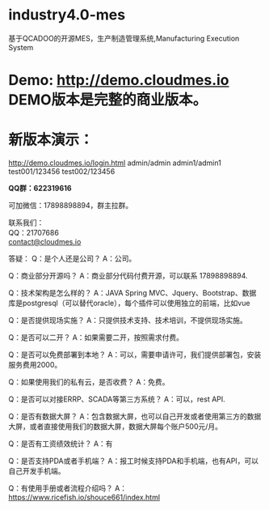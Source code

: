 # industry4.0-mes
基于QCADOO的开源MES，生产制造管理系统,Manufacturing Execution System

# Demo: http://demo.cloudmes.io DEMO版本是完整的商业版本。 


# 新版本演示：
http://demo.cloudmes.io/login.html
admin/admin 
admin1/admin1 
test001/123456 
test002/123456

**QQ群：622319616**

可加微信：17898898894，群主拉群。

联系我们：\
QQ：21707686 \
contact@cloudmes.io

答疑：
Q：是个人还是公司？
A：公司。

Q：商业部分开源吗？
A：商业部分代码付费开源，可以联系 17898898894.

Q：技术架构是怎么样的？
A：JAVA Spring MVC、Jquery、Bootstrap、数据库是postgresql（可以替代oracle），每个插件可以使用独立的前端，比如vue

Q：是否提供现场实施？
A：只提供技术支持、技术培训，不提供现场实施。

Q：是否可以二开？
A：如果需要二开，按照需求付费。

Q：是否可以免费部署到本地？
A：可以，需要申请许可，我们提供部署包，安装服务费用2000。

Q：如果使用我们的私有云，是否收费？
A：免费。

Q：是否可以对接ERRP、SCADA等第三方系统？
A：可以，rest API.

Q：是否有数据大屏？
A：包含数据大屏，也可以自己开发或者使用第三方的数据大屏，或者直接使用我们的数据大屏，数据大屏每个账户500元/月。

Q：是否有工资绩效统计？
A：有

Q：是否支持PDA或者手机端？
A：报工时候支持PDA和手机端，也有API，可以自己开发手机端。

Q：有使用手册或者流程介绍吗？
A：https://www.ricefish.io/shouce661/index.html
